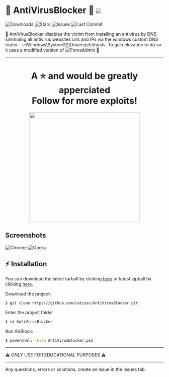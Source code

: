 # 🛑 AntiVirusBlocker 🛑 ![](https://img.shields.io/github/followers/CatzSec.svg?style=social&label=Follow&maxAge=2592000)

![Downloads](https://img.shields.io/github/downloads/catzsec/AntiVirusBlocker/total.svg?color=red) 
![Stars](https://img.shields.io/github/stars/catzsec/AntiVirusBlocker.svg?color=yellow)
![Issues](https://img.shields.io/github/issues/catzsec/AntiVirusBlocker.svg?color=green)
![Last Commit](https://img.shields.io/github/last-commit//catzsec/AntiVirusBlocker?color=blue)


🛑 AntiVirusBlocker disables the victim from installing an antivirus by DNS sinkholing all antivirus websites urls and IPs via the windows custom DNS router - c:\Windows\System32\Drivers\etc\hosts. To gain elevation to do so it uses a modified version of ![ForceAdmin](https://github.com/catzsec/ForceAdmin) 🛑

---
<h1 align="center">A ⭐ and would be greatly apperciated <br>Follow for more exploits! </h1>


<div align="center">
<img src="https://c.tenor.com/kLe9zTofsTsAAAAC/bath-time-cute.gif" height="350px"></img>
</div>


## Screenshots

![Chrome](https://github.com/catzsec/AntiVirusBlocker/blob/main/Screenshots/Screenshot_1.png?raw=true)
![Opera](https://github.com/catzsec/AntiVirusBlocker/blob/main/Screenshots/Screenshot_2.png?raw=true)


## ⚡️ Installation

You can download the latest tarball by clicking [here](https://github.com/CatzSec/AntiVirusBlocker/tarball/master) or latest zipball by clicking [here](https://github.com/catzsec/AntiVirusBlocker/zipball/master).

Download the project:
```zsh
$ git clone https://github.com/catzsec/AntiVirusBlocker.git
```

Enter the project folder 
```zsh
$ cd AntiVirusBlocker
```

Run AVBlock:
```zsh
$ powershell -File AntiVirusBlocker.ps1
```


---

⚠ ONLY USE FOR EDUCATIONAL PURPOSES ⚠

---


Any questions, errors or solutions, create an Issue in the Issues tab.

